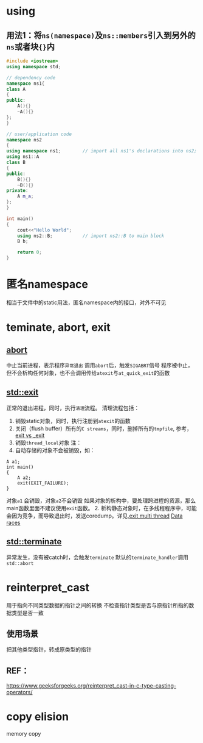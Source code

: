 # using
## 用法1：将`ns(namespace)`及`ns::members`引入到另外的`ns`或者块`{}`内
```c++
#include <iostream>
using namespace std;

// dependency code
namespace ns1{
class A
{
public:
    A(){}
    ~A(){}
};
}

// user/application code
namespace ns2
{
using namespace ns1;        // import all ns1's declarations into ns2;
using ns1::A
class B
{
public:
    B(){}
    ~B(){}
private:
    A m_a;
};
}

int main()
{
    cout<<"Hello World";
    using ns2::B;           // import ns2::B to main block
    B b;

    return 0;
}
```

# 匿名namespace
相当于文件中的static用法，匿名namespace内的接口，对外不可见

# teminate, abort, exit

## [abort](https://en.cppreference.com/w/cpp/utility/program/abort)
中止当前进程，表示程序`异常退出`
调用`abort`后，触发`SIGABRT`信号
程序被中止，但不会析构任何对象，也不会调用传给`atexit`与`at_quick_exit`的函数
## [std::exit](https://en.cppreference.com/w/cpp/utility/program/exit)
正常的退出进程，同时，执行`清理`流程。
清理流程包括：
1. 销毁static对象，同时，执行注册到`atexit`的函数
2. 关闭（flush buffer）所有的`C streams`，同时，删掉所有的`tmpfile`, 参考，[exit vs _exit](https://www.geeksforgeeks.org/exit-vs-_exit-c-cpp/)
3. 销毁`thread_local`对象
注：
1. 自动存储的对象不会被销毁，如：
```
A a1;
int main()
{
    A a2;
    exit(EXIT_FAILURE);
}
```
对象`a1` 会销毁，对象`a2`不会销毁
如果对象的析构中，要处理跨进程的资源，那么main函数里面不建议使用`exit`函数。
2. 析构静态对象时，在多线程程序中，可能会因为竞争，而导致退出时，发送coredump。详见,[exit multi thread](https://stackoverflow.com/questions/36094700/how-to-exit-a-program-in-c03-in-a-thread-safe-manner)
   [Data races](https://cplusplus.com/reference/cstdlib/exit/)
## [std::terminate](https://en.cppreference.com/w/cpp/error/terminate)
异常发生，没有被catch时，会触发`terminate`
默认的`terminate_handler`调用`std::abort`

# reinterpret_cast
用于指向不同类型数据的指针之间的转换
不检查指针类型是否与原指针所指的数据类型是否一致
## 使用场景
把其他类型指针，转成原类型的指针
## REF：
https://www.geeksforgeeks.org/reinterpret_cast-in-c-type-casting-operators/

# copy elision
memory copy
